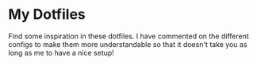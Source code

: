 # My Dotfiles

Find some inspiration in these dotfiles. I have commented on the different configs to make them more understandable so that it doesn't take you as long as me to have a nice setup!
